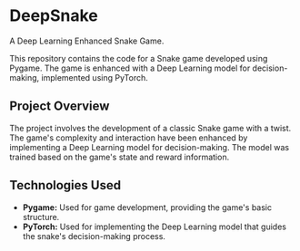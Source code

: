 # DeepSnake

A Deep Learning Enhanced Snake Game.

This repository contains the code for a Snake game developed using Pygame. The game is enhanced with a Deep Learning model for decision-making, implemented using PyTorch.

## Project Overview

The project involves the development of a classic Snake game with a twist. The game's complexity and interaction have been enhanced by implementing a Deep Learning model for decision-making. The model was trained based on the game's state and reward information.

## Technologies Used

- **Pygame:** Used for game development, providing the game's basic structure.
- **PyTorch:** Used for implementing the Deep Learning model that guides the snake's decision-making process.





